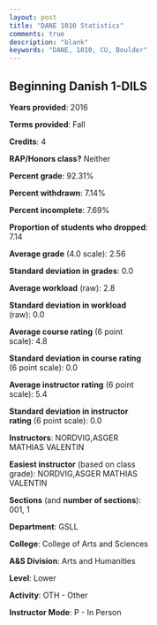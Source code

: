 ```yaml
---
layout: post
title: "DANE 1010 Statistics"
comments: true
description: "blank"
keywords: "DANE, 1010, CU, Boulder"
--- 
```

<head>
<script src="https://ajax.googleapis.com/ajax/libs/jquery/2.1.3/jquery.min.js"></script>
<script src="https://dl.dropboxusercontent.com/s/pc42nxpaw1ea4o9/highcharts.js?dl=0"></script>
<!-- <script src="../assets/js/highcharts.js"></script> -->
<style type="text/css">@font-face {
	font-family: "Bebas Neue";
	src: url(https://www.filehosting.org/file/details/544349/BebasNeue%20Regular.otf) format("opentype");
	}
	h1.Bebas { 
		font-family: "Bebas Neue", Verdana, Tahoma;
	}
</style>
</head>
<body>
	<div id="container" style="float: right; width: 45%; height: 88%; margin-left: 2.5%; margin-right: 2.5%;"></div>
	<script language="JavaScript">
		$(document).ready(function() {
		var chart = {type: 'column'};
		var title = {text: 'Grade Distribution'};
		var xAxis = {categories: ['A','B','C','D','F'],crosshair: true};
		var yAxis = {min: 0,title: {text: 'Percentage'}};
		var tooltip = {headerFormat: '<center><b><span style="font-size:20px">{point.key}</span></b></center>',
		               pointFormat: '<td style="padding:0"><b>{point.y:.1f}%</b></td>',
		               footerFormat: '</table>',shared: true,useHTML: true};
		var plotOptions = {column: {pointPadding: 0.0,borderWidth: 0}};  
		var credits = {enabled: false};var series= [{name: 'Percent',data: [16.67,41.67,25.0,16.67,0.0,]}];
		var json = {};
		json.chart = chart;
		json.title = title;
		json.tooltip = tooltip;
		json.xAxis = xAxis;
		json.yAxis = yAxis;  
		json.series = series;
		json.plotOptions = plotOptions;  
		json.credits = credits;
		$('#container').highcharts(json);
	});
	</script>
</body>
			   
## Beginning Danish 1-DILS

**Years provided**: 2016

**Terms provided**: Fall

**Credits**: 4

**RAP/Honors class?** Neither

**Percent grade**: 92.31%

**Percent withdrawn**: 7.14%

**Percent incomplete**: 7.69%

**Proportion of students who dropped**: 7.14

**Average grade** (4.0 scale): 2.56

**Standard deviation in grades**: 0.0

**Average workload** (raw): 2.8

**Standard deviation in workload** (raw): 0.0

**Average course rating** (6 point scale): 4.8

**Standard deviation in course rating** (6 point scale): 0.0

**Average instructor rating** (6 point scale): 5.4

**Standard deviation in instructor rating** (6 point scale): 0.0

**Instructors**: NORDVIG,ASGER MATHIAS VALENTIN

**Easiest instructor** (based on class grade): NORDVIG,ASGER MATHIAS VALENTIN

**Sections** (and **number of sections**): 001, 1

**Department**: GSLL

**College**: College of Arts and Sciences

**A&S Division**: Arts and Humanities

**Level**: Lower

**Activity**: OTH - Other

**Instructor Mode**: P  - In Person